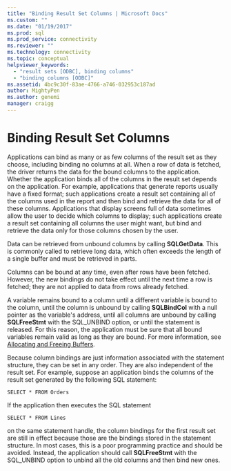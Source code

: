 ```yaml
---
title: "Binding Result Set Columns | Microsoft Docs"
ms.custom: ""
ms.date: "01/19/2017"
ms.prod: sql
ms.prod_service: connectivity
ms.reviewer: ""
ms.technology: connectivity
ms.topic: conceptual
helpviewer_keywords: 
  - "result sets [ODBC], binding columns"
  - "binding columns [ODBC]"
ms.assetid: 4bc9c30f-83ae-4766-a746-032953c187ad
author: MightyPen
ms.author: genemi
manager: craigg
---
```

# Binding Result Set Columns
Applications can bind as many or as few columns of the result set as they choose, including binding no columns at all. When a row of data is fetched, the driver returns the data for the bound columns to the application. Whether the application binds all of the columns in the result set depends on the application. For example, applications that generate reports usually have a fixed format; such applications create a result set containing all of the columns used in the report and then bind and retrieve the data for all of these columns. Applications that display screens full of data sometimes allow the user to decide which columns to display; such applications create a result set containing all columns the user might want, but bind and retrieve the data only for those columns chosen by the user.  
  
 Data can be retrieved from unbound columns by calling **SQLGetData**. This is commonly called to retrieve long data, which often exceeds the length of a single buffer and must be retrieved in parts.  
  
 Columns can be bound at any time, even after rows have been fetched. However, the new bindings do not take effect until the next time a row is fetched; they are not applied to data from rows already fetched.  
  
 A variable remains bound to a column until a different variable is bound to the column, until the column is unbound by calling **SQLBindCol** with a null pointer as the variable's address, until all columns are unbound by calling **SQLFreeStmt** with the SQL_UNBIND option, or until the statement is released. For this reason, the application must be sure that all bound variables remain valid as long as they are bound. For more information, see [Allocating and Freeing Buffers](../../../odbc/reference/develop-app/allocating-and-freeing-buffers.md).  
  
 Because column bindings are just information associated with the statement structure, they can be set in any order. They are also independent of the result set. For example, suppose an application binds the columns of the result set generated by the following SQL statement:  
  
```  
SELECT * FROM Orders  
```  
  
 If the application then executes the SQL statement  
  
```  
SELECT * FROM Lines  
```  
  
 on the same statement handle, the column bindings for the first result set are still in effect because those are the bindings stored in the statement structure. In most cases, this is a poor programming practice and should be avoided. Instead, the application should call **SQLFreeStmt** with the SQL_UNBIND option to unbind all the old columns and then bind new ones.
